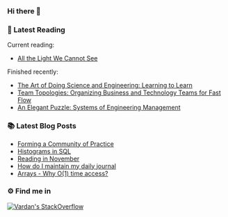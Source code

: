 ### Hi there 👋

### 📖 Latest Reading

Current reading:
* [All the Light We Cannot See](https://www.goodreads.com/book/show/18143977-all-the-light-we-cannot-see)

Finished recently:
* [The Art of Doing Science and Engineering: Learning to Learn](https://www.goodreads.com/book/show/530415.The_Art_of_Doing_Science_and_Engineering)
* [Team Topologies: Organizing Business and Technology Teams for Fast Flow](https://www.goodreads.com/book/show/44135420-team-topologies)
* [An Elegant Puzzle: Systems of Engineering Management](https://www.goodreads.com/book/show/45303387-an-elegant-puzzle)


### 📚 Latest Blog Posts

* [Forming a Community of Practice](https://vtorosyan.github.io/community-of-practice/)
* [Histograms in SQL](https://vtorosyan.github.io/histograms-sql/)
* [Reading in November](https://vtorosyan.github.io/reading-in-november/)
* [How do I maintain my daily journal](https://vtorosyan.github.io/how-do-i-organize-my-day/)
* [Arrays - Why O(1) time access?](https://vtorosyan.github.io/arrays-why-constant-time-access/) 

### ⚙️ Find me in

[![Vardan's StackOverflow](https://github-readme-stackoverflow.vercel.app/?userID=1534407&layout=compact&theme=dark)](https://stackoverflow.com/users/1534407/vtor)
